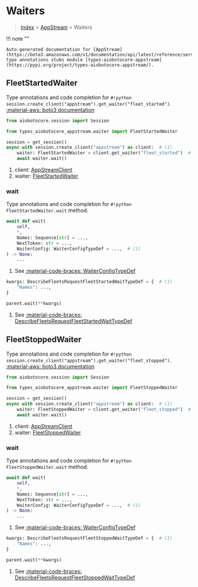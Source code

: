 # Waiters

> [Index](../README.md) > [AppStream](./README.md) > Waiters

!!! note ""

    Auto-generated documentation for [AppStream](https://boto3.amazonaws.com/v1/documentation/api/latest/reference/services/appstream.html#AppStream)
    type annotations stubs module [types-aiobotocore-appstream](https://pypi.org/project/types-aiobotocore-appstream/).

## FleetStartedWaiter

Type annotations and code completion for `#!python session.create_client("appstream").get_waiter("fleet_started")`.
[:material-aws: boto3 documentation](https://boto3.amazonaws.com/v1/documentation/api/latest/reference/services/appstream.html#AppStream.Waiter.FleetStarted)

```python title="Usage example"
from aiobotocore.session import Session

from types_aiobotocore_appstream.waiter import FleetStartedWaiter

session = get_session()
async with session.create_client("appstream") as client:  # (1)
    waiter: FleetStartedWaiter = client.get_waiter("fleet_started")  # (2)
    await waiter.wait()
```

1. client: [AppStreamClient](./client.md)
2. waiter: [FleetStartedWaiter](./waiters.md#fleetstartedwaiter)


### wait

Type annotations and code completion for `#!python FleetStartedWaiter.wait` method.

```python title="Method definition"
await def wait(
    self,
    *,
    Names: Sequence[str] = ...,
    NextToken: str = ...,
    WaiterConfig: WaiterConfigTypeDef = ...,  # (1)
) -> None:
    ...
```

1. See [:material-code-braces: WaiterConfigTypeDef](./type_defs.md#waiterconfigtypedef) 


```python title="Usage example with kwargs"
kwargs: DescribeFleetsRequestFleetStartedWaitTypeDef = {  # (1)
    "Names": ...,
}

parent.wait(**kwargs)
```

1. See [:material-code-braces: DescribeFleetsRequestFleetStartedWaitTypeDef](./type_defs.md#describefleetsrequestfleetstartedwaittypedef) 
## FleetStoppedWaiter

Type annotations and code completion for `#!python session.create_client("appstream").get_waiter("fleet_stopped")`.
[:material-aws: boto3 documentation](https://boto3.amazonaws.com/v1/documentation/api/latest/reference/services/appstream.html#AppStream.Waiter.FleetStopped)

```python title="Usage example"
from aiobotocore.session import Session

from types_aiobotocore_appstream.waiter import FleetStoppedWaiter

session = get_session()
async with session.create_client("appstream") as client:  # (1)
    waiter: FleetStoppedWaiter = client.get_waiter("fleet_stopped")  # (2)
    await waiter.wait()
```

1. client: [AppStreamClient](./client.md)
2. waiter: [FleetStoppedWaiter](./waiters.md#fleetstoppedwaiter)


### wait

Type annotations and code completion for `#!python FleetStoppedWaiter.wait` method.

```python title="Method definition"
await def wait(
    self,
    *,
    Names: Sequence[str] = ...,
    NextToken: str = ...,
    WaiterConfig: WaiterConfigTypeDef = ...,  # (1)
) -> None:
    ...
```

1. See [:material-code-braces: WaiterConfigTypeDef](./type_defs.md#waiterconfigtypedef) 


```python title="Usage example with kwargs"
kwargs: DescribeFleetsRequestFleetStoppedWaitTypeDef = {  # (1)
    "Names": ...,
}

parent.wait(**kwargs)
```

1. See [:material-code-braces: DescribeFleetsRequestFleetStoppedWaitTypeDef](./type_defs.md#describefleetsrequestfleetstoppedwaittypedef) 
